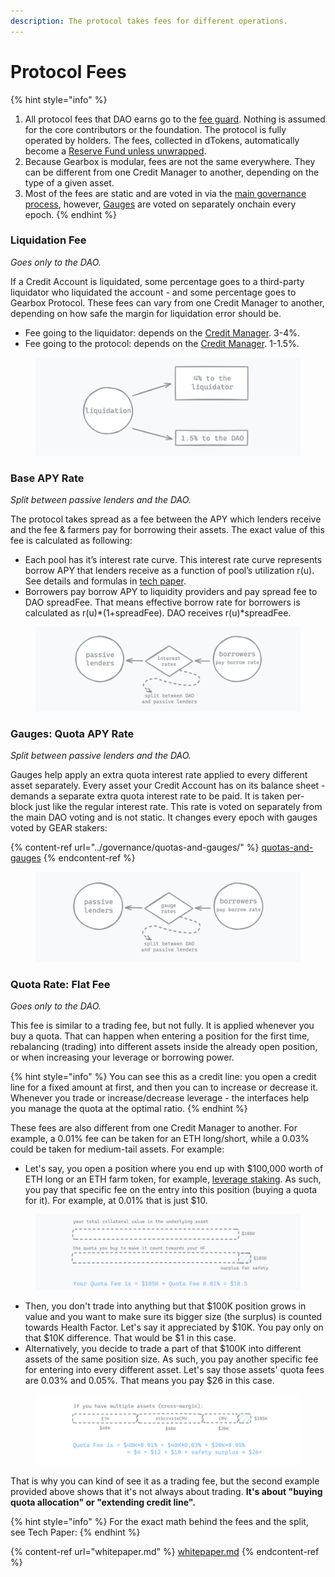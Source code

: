 ```yaml
---
description: The protocol takes fees for different operations.
---
```


# Protocol Fees

{% hint style="info" %}
1. All protocol fees that DAO earns go to the [fee guard](../governance/setup/guards-multisigs.md#fee-temporary-guard-5-10). Nothing is assumed for the core contributors or the foundation. The protocol is fully operated by holders. The fees, collected in dTokens, automatically become a [Reserve Fund unless unwrapped](liquidations/insurance-fund.md).
2. Because Gearbox is modular, fees are not the same everywhere. They can be different from one Credit Manager to another, depending on the type of a given asset.
3. Most of the fees are static and are voted in via the [main governance process](../governance/setup/), however, [Gauges](../governance/quotas-and-gauges/) are voted on separately onchain every epoch.
{% endhint %}

### **Liquidation Fee**

_Goes only to the DAO._

If a Credit Account is liquidated, some percentage goes to a third-party liquidator who liquidated the account - and some percentage goes to Gearbox Protocol. These fees can vary from one Credit Manager to another, depending on how safe the margin for liquidation error should be.

* Fee going to the liquidator: depends on the [Credit Manager](credit-account/allowedlist-integrations/). 3-4%.
* Fee going to the protocol: depends on the [Credit Manager](credit-account/allowedlist-integrations/). 1-1.5%.

<figure><img src="../.gitbook/assets/Screenshot 2023-12-08 at 11.40.56.png" alt=""><figcaption></figcaption></figure>

### Base APY Rate

_Split between passive lenders and the DAO._

The protocol takes spread as a fee between the APY which lenders receive and the fee & farmers pay for borrowing their assets. The exact value of this fee is calculated as following:

* Each pool has it’s interest rate curve. This interest rate curve represents borrow APY that lenders receive as a function of pool’s utilization r(u). See details and formulas in [tech paper](whitepaper.md).
* Borrowers pay borrow APY to liquidity providers and pay spread fee to DAO spreadFee. That means effective borrow rate for borrowers is calculated as r(u)\*(1+spreadFee). DAO receives r(u)\*spreadFee.

<figure><img src="../.gitbook/assets/Screenshot 2023-12-08 at 11.51.40.png" alt=""><figcaption></figcaption></figure>

### Gauges: Quota APY Rate

_Split between passive lenders and the DAO._

Gauges help apply an extra quota interest rate applied to every different asset separately. Every asset your Credit Account has on its balance sheet - demands a separate extra quota interest rate to be paid. It is taken per-block just like the regular interest rate. This rate is voted on separately from the main DAO voting and is not static. It changes every epoch with gauges voted by GEAR stakers:

{% content-ref url="../governance/quotas-and-gauges/" %}
[quotas-and-gauges](../governance/quotas-and-gauges/)
{% endcontent-ref %}

<figure><img src="../.gitbook/assets/Screenshot 2023-12-08 at 12.11.26.png" alt=""><figcaption></figcaption></figure>

### Quota Rate: Flat Fee

_Goes only to the DAO._

This fee is similar to a trading fee, but not fully. It is applied whenever you buy a quota. That can happen when entering a position for the first time, rebalancing (trading) into different assets inside the already open position, or when increasing your leverage or borrowing power.

{% hint style="info" %}
You can see this as a credit line: you open a credit line for a fixed amount at first, and then you can to increase or decrease it. Whenever you trade or increase/decrease leverage - the interfaces help you manage the quota at the optimal ratio.
{% endhint %}

These fees are also different from one Credit Manager to another. For example, a 0.01% fee can be taken for an ETH long/short, while a 0.03% could be taken for medium-tail assets. For example:

* Let's say, you open a position where you end up with $100,000 worth of ETH long or an ETH farm token, for example, [leverage staking](../traders-and-farmers/strategies/leveraged-liquid-staking.md). As such, you pay that specific fee on the entry into this position (buying a quota for it). For example, at 0.01% that is just $10.

<figure><img src="../.gitbook/assets/Screenshot 2023-12-08 at 12.00.12.png" alt=""><figcaption></figcaption></figure>

* Then, you don't trade into anything but that $100K position grows in value and you want to make sure its bigger size (the surplus) is counted towards Health Factor. Let's say it appreciated by $10K. You pay only on that $10K difference. That would be $1 in this case.
* Alternatively, you decide to trade a part of that $100K into different assets of the same position size. As such, you pay another specific fee for entering into every different asset. Let's say those assets' quota fees are 0.03% and 0.05%. That means you pay $26 in this case.

<figure><img src="../.gitbook/assets/Screenshot 2024-01-02 at 11.14.23.png" alt=""><figcaption></figcaption></figure>

That is why you can kind of see it as a trading fee, but the second example provided above shows that it's not always about trading. **It's about "buying quota allocation" or "extending credit line".**

{% hint style="info" %}
For the exact math behind the fees and the split, see Tech Paper:
{% endhint %}

{% content-ref url="whitepaper.md" %}
[whitepaper.md](whitepaper.md)
{% endcontent-ref %}
